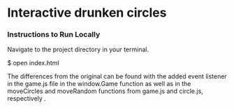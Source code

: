 <h1>Interactive drunken circles</h1>

<h3>Instructions to Run Locally</h3>

Navigate to the project directory in your terminal.
<br>

$ open index.html

<p>The differences from the original can be found with the added event listener in the game.js file in the window.Game function as well as in the moveCircles and moveRandom functions from game.js and circle.js, respectively .</p>
